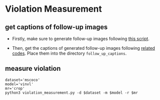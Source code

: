 # Violation Measurement

## get captions of follow-up images

* Firstly, make sure to generate follow-up images following [this script](../Follow_up_Test_Cases_Generation/README.md).

* Then, get the captions of generated follow-up images following [related codes](../README.md/#related-codes). Place them into the directory `follow_up_captions`.

## measure violation
```
dataset='mscoco'
model='vinvl'
mr='crop'
python3 violation_measurement.py -d $dataset -m $model -r $mr
```